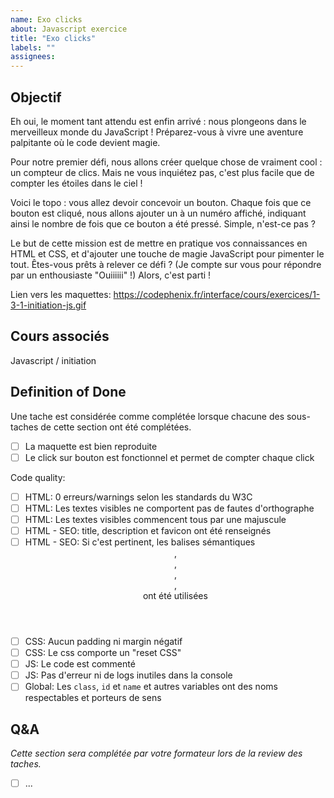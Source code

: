 ```yaml
---
name: Exo clicks
about: Javascript exercice
title: "Exo clicks"
labels: ""
assignees:
---
```


## Objectif

Eh oui, le moment tant attendu est enfin arrivé : nous plongeons dans le merveilleux monde du JavaScript ! Préparez-vous à vivre une aventure palpitante où le code devient magie.

Pour notre premier défi, nous allons créer quelque chose de vraiment cool : un compteur de clics. Mais ne vous inquiétez pas, c'est plus facile que de compter les étoiles dans le ciel !

Voici le topo : vous allez devoir concevoir un bouton. Chaque fois que ce bouton est cliqué, nous allons ajouter un à un numéro affiché, indiquant ainsi le nombre de fois que ce bouton a été pressé. Simple, n'est-ce pas ?

Le but de cette mission est de mettre en pratique vos connaissances en HTML et CSS, et d'ajouter une touche de magie JavaScript pour pimenter le tout. Êtes-vous prêts à relever ce défi ? (Je compte sur vous pour répondre par un enthousiaste "Ouiiiiii" !) Alors, c'est parti !

Lien vers les maquettes: https://codephenix.fr/interface/cours/exercices/1-3-1-initiation-js.gif

## Cours associés

Javascript / initiation

## Definition of Done

Une tache est considérée comme complétée lorsque chacune des sous-taches de cette section ont été complétées.

- [ ] La maquette est bien reproduite
- [ ] Le click sur bouton est fonctionnel et permet de compter chaque click

<!-- CODE_QUALITY_START -->
Code quality:

- [ ] HTML: 0 erreurs/warnings selon les standards du W3C
- [ ] HTML: Les textes visibles ne comportent pas de fautes d'orthographe
- [ ] HTML: Les textes visibles commencent tous par une majuscule
- [ ] HTML - SEO: title, description et favicon ont été renseignés
- [ ] HTML - SEO: Si c'est pertinent, les balises sémantiques <header>, <footer>, <main>, <nav>, <section> ont été utilisées
- [ ] CSS: Aucun padding ni margin négatif
- [ ] CSS: Le css comporte un "reset CSS"
- [ ] JS: Le code est commenté
- [ ] JS: Pas d'erreur ni de logs inutiles dans la console
- [ ] Global: Les `class`, `id` et `name` et autres variables ont des noms respectables et porteurs de sens

<!-- CODE_QUALITY_END -->

## Q&A

_Cette section sera complétée par votre formateur lors de la review des taches._

- [ ] ...

